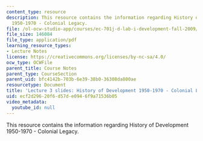 ```yaml
---
content_type: resource
description: This resource contains the information regarding History of Development
  1950-1970 - Colonial Legacy.
file: /ol-ocw-studio-app/courses/ec-701j-d-lab-i-development-fall-2009/ecf2d29620f6d57de0946f9a71536b05_MITEC_701JF09_lec03.pdf
file_size: 146084
file_type: application/pdf
learning_resource_types:
- Lecture Notes
license: https://creativecommons.org/licenses/by-nc-sa/4.0/
ocw_type: OCWFile
parent_title: Course Notes
parent_type: CourseSection
parent_uid: bfc4142b-703b-6e39-38b0-36308da800ae
resourcetype: Document
title: 'Lecture 3 slides: History of Development 1950-1970 - Colonial Legacy'
uid: ecf2d296-20f6-d57d-e094-6f9a71536b05
video_metadata:
  youtube_id: null
---
```

This resource contains the information regarding History of Development 1950-1970 - Colonial Legacy.